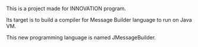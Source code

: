 This is a project made for INNOVATION program.

Its target is to build a compiler for Message Builder language to run on Java VM.

This new programming language is named JMessageBuilder.
